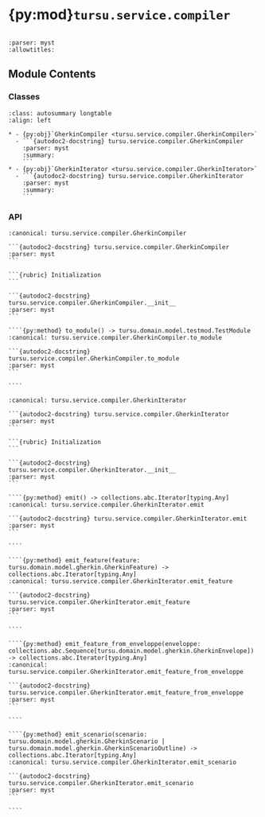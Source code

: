 # {py:mod}`tursu.service.compiler`

```{py:module} tursu.service.compiler
```

```{autodoc2-docstring} tursu.service.compiler
:parser: myst
:allowtitles:
```

## Module Contents

### Classes

````{list-table}
:class: autosummary longtable
:align: left

* - {py:obj}`GherkinCompiler <tursu.service.compiler.GherkinCompiler>`
  - ```{autodoc2-docstring} tursu.service.compiler.GherkinCompiler
    :parser: myst
    :summary:
    ```
* - {py:obj}`GherkinIterator <tursu.service.compiler.GherkinIterator>`
  - ```{autodoc2-docstring} tursu.service.compiler.GherkinIterator
    :parser: myst
    :summary:
    ```
````

### API

`````{py:class} GherkinCompiler(doc: tursu.domain.model.gherkin.GherkinDocument, registry: tursu.runtime.registry.Tursu)
:canonical: tursu.service.compiler.GherkinCompiler

```{autodoc2-docstring} tursu.service.compiler.GherkinCompiler
:parser: myst
```

```{rubric} Initialization
```

```{autodoc2-docstring} tursu.service.compiler.GherkinCompiler.__init__
:parser: myst
```

````{py:method} to_module() -> tursu.domain.model.testmod.TestModule
:canonical: tursu.service.compiler.GherkinCompiler.to_module

```{autodoc2-docstring} tursu.service.compiler.GherkinCompiler.to_module
:parser: myst
```

````

`````

`````{py:class} GherkinIterator(doc: tursu.domain.model.gherkin.GherkinDocument)
:canonical: tursu.service.compiler.GherkinIterator

```{autodoc2-docstring} tursu.service.compiler.GherkinIterator
:parser: myst
```

```{rubric} Initialization
```

```{autodoc2-docstring} tursu.service.compiler.GherkinIterator.__init__
:parser: myst
```

````{py:method} emit() -> collections.abc.Iterator[typing.Any]
:canonical: tursu.service.compiler.GherkinIterator.emit

```{autodoc2-docstring} tursu.service.compiler.GherkinIterator.emit
:parser: myst
```

````

````{py:method} emit_feature(feature: tursu.domain.model.gherkin.GherkinFeature) -> collections.abc.Iterator[typing.Any]
:canonical: tursu.service.compiler.GherkinIterator.emit_feature

```{autodoc2-docstring} tursu.service.compiler.GherkinIterator.emit_feature
:parser: myst
```

````

````{py:method} emit_feature_from_enveloppe(enveloppe: collections.abc.Sequence[tursu.domain.model.gherkin.GherkinEnvelope]) -> collections.abc.Iterator[typing.Any]
:canonical: tursu.service.compiler.GherkinIterator.emit_feature_from_enveloppe

```{autodoc2-docstring} tursu.service.compiler.GherkinIterator.emit_feature_from_enveloppe
:parser: myst
```

````

````{py:method} emit_scenario(scenario: tursu.domain.model.gherkin.GherkinScenario | tursu.domain.model.gherkin.GherkinScenarioOutline) -> collections.abc.Iterator[typing.Any]
:canonical: tursu.service.compiler.GherkinIterator.emit_scenario

```{autodoc2-docstring} tursu.service.compiler.GherkinIterator.emit_scenario
:parser: myst
```

````

`````
